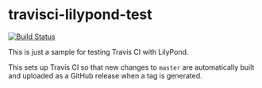 # travisci-lilypond-test

[![Build Status](https://travis-ci.org/karlding/travisci-lilypond-test.svg?branch=master)](https://travis-ci.org/karlding/travisci-lilypond-test)

This is just a sample for testing Travis CI with LilyPond.

This sets up Travis CI so that new changes to `master` are automatically built
and uploaded as a GitHub release when a tag is generated.
